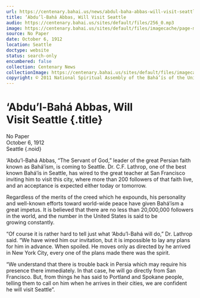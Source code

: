 ```yaml
---
url: https://centenary.bahai.us/news/abdul-baha-abbas-will-visit-seattle
title: ‘Abdu’l-Bahá Abbas, Will Visit Seattle
audio: https://centenary.bahai.us/sites/default/files/256_0.mp3
image: https://centenary.bahai.us/sites/default/files/imagecache/page-main-image/images/press_clippings/10-06-1912%20%28No%20Paper%29%20Abdul%20Baha%20Abbas%20Will%20Visit%20Seattle.png
source: No Paper
date: October 6, 1912
location: Seattle
doctype: website
status: search-only
encumbered: false
collection: Centenary News
collectionImage: https://centenary.bahai.us/sites/default/files/imagecache/theme-image/main_image/abdulbaha-overview-small_0.jpg
copyright: © 2011 National Spiritual Assembly of the Bahá’ís of the United States
---
```



# ‘Abdu’l-Bahá Abbas, Will Visit Seattle {.title}

No Paper  
October 6, 1912  
Seattle
{.noid}  



‘Abdu’l-Bahá Abbas, “The Servant of God,” leader of the great Persian faith known as Bahá’ísm, is coming to Seattle. Dr. C.F. Lathrop, one of the best known Bahá’ís in Seattle, has wired to the great teacher at San Francisco inviting him to visit this city, where more than 200 followers of that faith live, and an acceptance is expected either today or tomorrow.

Regardless of the merits of the creed which he expounds, his personality and well-known efforts toward world-wide peace have given Bahá’ísm a great impetus. It is believed that there are no less than 20,000,000 followers in the world, and the number in the United States is said to be growing constantly.

“Of course it is rather hard to tell just what ‘Abdu’l-Bahá will do,” Dr. Lathrop said. “We have wired him our invitation, but it is impossible to lay any plans for him in advance. When spoiled. He moves only as directed by he arrived in New York City, every one of the plans made there was the spirit.

“We understand that there is trouble back in Persia which may require his presence there immediately. In that case, he will go directly from San Francisco. But, from things he has said to Portland and Spokane people, telling them to call on him when he arrives in their cities, we are confident he will visit Seattle”.